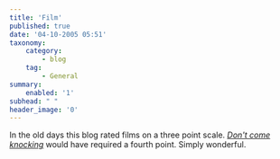 ```yaml
---
title: 'Film'
published: true
date: '04-10-2005 05:51'
taxonomy:
    category:
        - blog
    tag:
        - General
summary:
    enabled: '1'
subhead: " "
header_image: '0'
---
```


In the old days this blog rated films on a three point scale. _[Don't come knocking](https://www.imdb.com/title/tt0377800/)_ would have required a fourth point. Simply wonderful.
